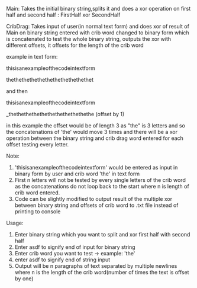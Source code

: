 Main: Takes the initial binary string,splits it and does a xor operation on first half and second half : FirstHalf xor SecondHalf

CribDrag: Takes input of user(in normal text form) and does xor of result of Main on binary string entered with crib word changed to binary form which is concatenated to test the whole binary string, outputs the xor with different offsets, it offsets for the length of the crib word

example in text form:

thisisanexampleofthecodeintextform 

thethethethethethethethethethethet

and then

thisisanexampleofthecodeintextform 
 
_thethethethethethethethethethethe (offset by 1)

in this example the offset would be of length 3 as "the" is 3 letters and so the concatenations of 'the' would move 3 times and there will be a xor operation between the binary string and crib drag word entered for each offset testing every letter.

Note:
1. 'thisisanexampleofthecodeintextform' would be entered as input in binary form by user and crib word 'the' in text form
2. First n letters will not be tested by every single letters of the crib word as the concatenations do not loop back to the start where n is length of crib word entered.
3. Code can be slightly modified to output result of the multiple xor between binary string and offsets of crib word to .txt file instead of printing to console


Usage:
1. Enter binary string which you want to split and xor first half with second half
2. Enter asdf to signify end of input for binary string
3. Enter crib word you want to test -> example: 'the'
4. enter asdf to signify end of string input
5. Output will be n paragraphs of text separated by multiple newlines where n is the length of the crib word(number of times the text is offset by one)
